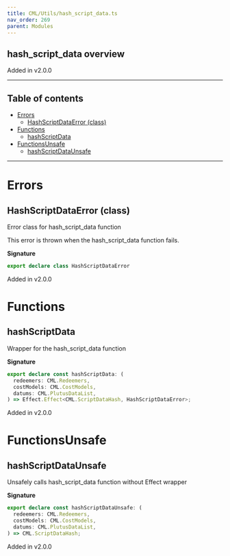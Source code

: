 ```yaml
---
title: CML/Utils/hash_script_data.ts
nav_order: 269
parent: Modules
---
```


## hash_script_data overview

Added in v2.0.0

---

<h2 class="text-delta">Table of contents</h2>

- [Errors](#errors)
  - [HashScriptDataError (class)](#hashscriptdataerror-class)
- [Functions](#functions)
  - [hashScriptData](#hashscriptdata)
- [FunctionsUnsafe](#functionsunsafe)
  - [hashScriptDataUnsafe](#hashscriptdataunsafe)

---

# Errors

## HashScriptDataError (class)

Error class for hash_script_data function

This error is thrown when the hash_script_data function fails.

**Signature**

```ts
export declare class HashScriptDataError
```

Added in v2.0.0

# Functions

## hashScriptData

Wrapper for the hash_script_data function

**Signature**

```ts
export declare const hashScriptData: (
  redeemers: CML.Redeemers,
  costModels: CML.CostModels,
  datums: CML.PlutusDataList,
) => Effect.Effect<CML.ScriptDataHash, HashScriptDataError>;
```

Added in v2.0.0

# FunctionsUnsafe

## hashScriptDataUnsafe

Unsafely calls hash_script_data function without Effect wrapper

**Signature**

```ts
export declare const hashScriptDataUnsafe: (
  redeemers: CML.Redeemers,
  costModels: CML.CostModels,
  datums: CML.PlutusDataList,
) => CML.ScriptDataHash;
```

Added in v2.0.0
